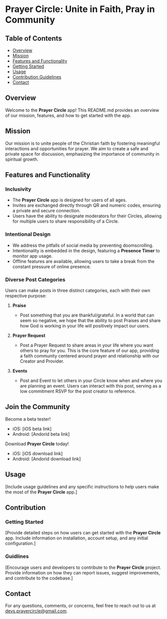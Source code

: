 # Prayer Circle: Unite in Faith, Pray in Community

## Table of Contents
- [Overview](#overview)
- [Mission](#mission)
- [Features and Functionality](#features-and-functionality)
- [Getting Started](#getting-started)
- [Usage](#usage)
- [Contribution Guidelines](#contribution-guidelines)
- [Contact](#contact)

## Overview

Welcome to the **Prayer Circle** app! This README.md provides an overview of our mission, features, and how to get started with the app.

## Mission

Our mission is to unite people of the Christian faith by fostering meaningful interactions and opportunities for prayer. We aim to create a safe and private space for discussion, emphasizing the importance of community in spiritual growth.

## Features and Functionality

### Inclusivity
- The **Prayer Circle** app is designed for users of all ages.
- Invites are exchanged directly through QR and numeric codes, ensuring a private and secure connection.
- Users have the ability to designate moderators for their Circles, allowing for multiple users to share responsibility of a Circle.

### Intentional Design
- We address the pitfalls of social media by preventing doomscrolling.
- Intentionality is embedded in the design, featuring a **Presence Timer** to monitor app usage.
- Offline features are available, allowing users to take a break from the constant pressure of online presence.

### Diverse Post Categories
Users can make posts in three distinct categories, each with their own respective purpose:

1. **Praise**
   - Post something that you are thankful/grateful. In a world that can seem so negative, we hope that the ability to post Praises and share how God is working in your life will positively impact our users.

2. **Prayer Request**
   - Post a Prayer Request to share areas in your life where you want others to pray for you. This is the core feature of our app, providing a faith community centered around prayer and relationship with our Creator and Provider.

3. **Events**
   - Post and Event to let others in your Circle know when and where you are planning an event. Users can interact with this post, serving as a low commitment RSVP for the post creator to reference.

## Join the Community

Become a beta tester!
- iOS: [iOS beta link]
- Android: [Andorid beta link]

Download **Prayer Circle** today!
- iOS: [iOS download link]
- Android: [Andorid download link]

## Usage

[Include usage guidelines and any specific instructions to help users make the most of the **Prayer Circle** app.]

## Contribution

### Getting Started
[Provide detailed steps on how users can get started with the **Prayer Circle** app. Include information on installation, account setup, and any initial configuration.]

### Guidlines
[Encourage users and developers to contribute to the **Prayer Circle** project. Provide information on how they can report issues, suggest improvements, and contribute to the codebase.]

## Contact

For any questions, comments, or concerns, feel free to reach out to us at [devs.prayercircle@gmail.com](mailto:devs.prayercircle@gmail.com).
